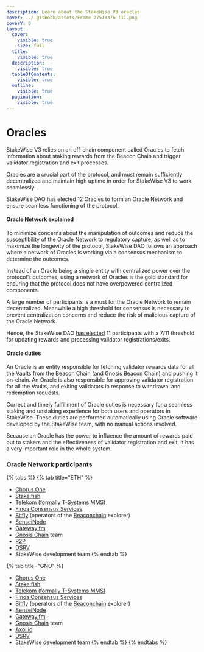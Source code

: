 ```yaml
---
description: Learn about the StakeWise V3 oracles
cover: ../.gitbook/assets/Frame 27513376 (1).png
coverY: 0
layout:
  cover:
    visible: true
    size: full
  title:
    visible: true
  description:
    visible: true
  tableOfContents:
    visible: true
  outline:
    visible: true
  pagination:
    visible: true
---
```


# Oracles

StakeWise V3 relies on an off-chain component called Oracles to fetch information about staking rewards from the Beacon Chain and trigger validator registration and exit processes.&#x20;

Oracles are a crucial part of the protocol, and must remain sufficiently decentralized and maintain high uptime in order for StakeWise V3 to work seamlessly.

StakeWise DAO has elected 12 Oracles to form an Oracle Network and ensure seamless functioning of the protocol.&#x20;

#### Oracle Network explained

To minimize concerns about the manipulation of outcomes and reduce the susceptibility of the Oracle Network to regulatory capture, as well as to maximize the longevity of the protocol, StakeWise DAO follows an approach where a network of Oracles is working via a consensus mechanism to determine the outcomes.&#x20;

Instead of an Oracle being a single entity with centralized power over the protocol’s outcomes, using a network of Oracles is the gold standard for ensuring that the protocol does not have overpowered centralized components.

A large number of participants is a must for the Oracle Network to remain decentralized. Meanwhile a high threshold for consensus is necessary to prevent centralization concerns and reduce the risk of malicious capture of the Oracle Network.&#x20;

Hence, the StakeWise DAO [has elected](https://vote.stakewise.io/#/proposal/0x54ceedefd1060fbad17ab6181be5a90da4c686dc071d1f6121d24c0398700be6) 11 participants with a 7/11 threshold for updating rewards and processing validator registrations/exits.

#### Oracle duties

An Oracle is an entity responsible for fetching validator rewards data for all the Vaults from the Beacon Chain (and Gnosis Beacon Chain) and pushing it on-chain. An Oracle is also responsible for approving validator registration for all the Vaults, and exiting validators in response to withdrawal and redemption requests.&#x20;

Correct and timely fulfillment of Oracle duties is necessary for a seamless staking and unstaking experience for both users and operators in StakeWise. These duties are performed automatically using Oracle software developed by the StakeWise team, with no manual actions involved.

Because an Oracle has the power to influence the amount of rewards paid out to stakers and the effectiveness of validator registration and exit, it has a very important role in the whole system.

### Oracle Network participants

{% tabs %}
{% tab title="ETH" %}
* [Chorus One](https://chorus.one/)
* [Stake.fish](https://stake.fish/)
* [Telekom (formally T-Systems MMS)](https://www.telekom-mms.com/)
* [Finoa Consensus Services](https://www.finoa.io/)
* [Bitfly](https://gobitfly.com/) (operators of the [Beaconchain](https://beaconcha.in/) explorer)
* [SenseiNode](https://www.senseinode.com/)
* [Gateway.fm](https://gateway.fm/)
* [Gnosis Chain](https://www.gnosis.io/) team
* [P2P](https://p2p.org/)
* [DSRV](https://www.dsrvlabs.com/)
* StakeWise development team
{% endtab %}

{% tab title="GNO" %}
* [Chorus One](https://chorus.one/)
* [Stake.fish](https://stake.fish/)
* [Telekom (formally T-Systems MMS)](https://www.telekom-mms.com/)
* [Finoa Consensus Services](https://www.finoa.io/)
* [Bitfly](https://gobitfly.com/) (operators of the [Beaconchain](https://beaconcha.in/) explorer)
* [SenseiNode](https://www.senseinode.com/)
* [Gateway.fm](https://gateway.fm/)
* [Gnosis Chain](https://www.gnosis.io/) team
* [Axol.io](https://axol.io)
* [DSRV](https://www.dsrvlabs.com/)
* StakeWise development team
{% endtab %}
{% endtabs %}
